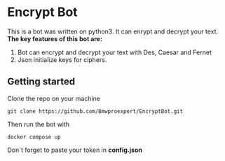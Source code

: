 # Encrypt Bot
This is a bot was written on python3. It can enrypt and decrypt your text.
**The key features of this bot are:**
 1. Bot can encrypt and decrypt your text with Des, Caesar and Fernet
 2. Json initialize keys for ciphers.
## Getting started
Clone the repo on your machine
```
git clone https://github.com/Bmwproexpert/EncryptBot.git
```
Then run the bot with
```
docker compose up
```
Don`t forget to paste your token in **config.json**
